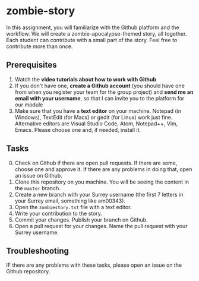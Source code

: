# zombie-story

In this assignment, you will familiarize with the Github platform and the workflow. We will create a zombie-apocalypse-themed story, all together. Each student can contribute with a small part of the story. Feel free to contribute more than once. 

## Prerequisites

1. Watch the **video tutorials about how to work with Github**
2. If you don't have one, **create a Github account** (you should have one from when you register your team for the group project) and **send me an email with your username**, so that I can invite you to the platform for our module
3. Make sure that you have a **text editor** on your machine. Notepad (in Windows), TextEdit (for Macs) or gedit (for Linux) work just fine. Alternative editors are Visual Studio Code, Atom, Notepad++, Vim, Emacs. Please choose one and, if needed, install it.

## Tasks

0. Check on Github if there are open pull requests. If there are some, choose one and approve it. If there are any problems in doing that, open an issue on Github. 
1. Clone this repository on you machine. You will be seeing the content in the ```master``` branch.
2. Create a new branch with your Surrey username (the first 7 letters in your Surrey email, something like am00343).
3. Open the ```zombiestory.txt``` file with a text editor. 
4. Write your contribution to the story.
5. Commit your changes. Publish your branch on Github. 
6. Open a pull request for your changes. Name the pull request with your Surrey username. 


## Troubleshooting

IF there are any problems with these tasks, please open an issue on the Github repository. 